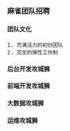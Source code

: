 ### 麻雀团队招聘 ###

#### 团队文化 ####

    1. 充满活力的初创团队
    2. 完全的弹性工作制

#### 后台开发攻城狮 ####

#### 前端开发攻城狮 ####

#### 大数据攻城狮 ####

#### 运维攻城狮 ####
